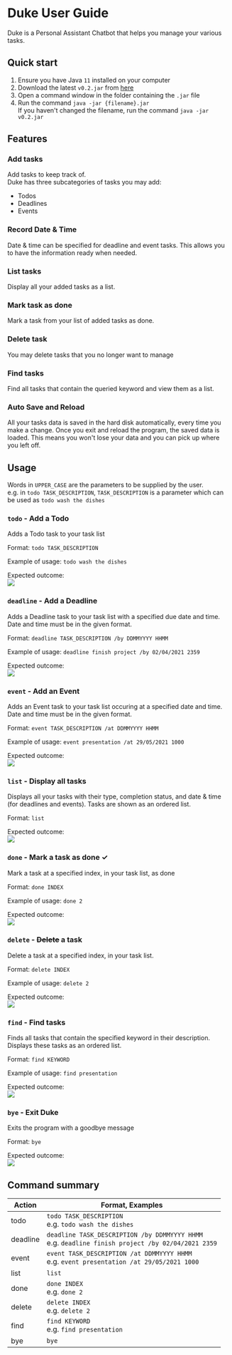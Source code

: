 # Duke User Guide
Duke is a Personal Assistant Chatbot that helps you manage your various tasks. 

## Quick start
1. Ensure you have Java `11` installed on your computer
1. Download the latest `v0.2.jar` from [here]()
1. Open a command window in the folder containing the `.jar` file
1. Run the command `java -jar {filename}.jar` <br> If you haven't changed the filename, run the command `java -jar v0.2.jar`

## Features 

### Add tasks
Add tasks to keep track of.  
Duke has three subcategories of tasks you may add: 
* Todos
* Deadlines
* Events  

### Record Date & Time 
Date & time can be specified for deadline and event tasks. This allows you to have the information ready when needed. 

### List tasks
Display all your added tasks as a list.

### Mark task as done
Mark a task from your list of added tasks as done.

### Delete task
You may delete tasks that you no longer want to manage

### Find tasks
Find all tasks that contain the queried keyword and view them as a list. 

### Auto Save and Reload
All your tasks data is saved in the hard disk automatically, every time you make a change. Once you exit and reload the program, the saved data is loaded. This means you won't lose your data and you can pick up where you left off. 


## Usage
Words in `UPPER_CASE` are the parameters to be supplied by the user.
<br>e.g. in `todo TASK_DESCRIPTION`, `TASK_DESCRIPTION` is a parameter which can be used as `todo wash the dishes`

### `todo` - Add a Todo

Adds a Todo task to your task list 

Format: `todo TASK_DESCRIPTION`

Example of usage:
`todo wash the dishes`

Expected outcome:  
![](todo.jpg)

### `deadline` - Add a Deadline

Adds a Deadline task to your task list with a specified due date and time. Date and time must be in the given format. 

Format: `deadline TASK_DESCRIPTION /by DDMMYYYY HHMM`

Example of usage:
`deadline finish project /by 02/04/2021 2359`

Expected outcome:  
![](deadline.jpg)

### `event` - Add an Event

Adds an Event task to your task list occuring at a specified date and time. Date and time must be in the given format.

Format: `event TASK_DESCRIPTION /at DDMMYYYY HHMM`

Example of usage:
`event presentation /at 29/05/2021 1000`

Expected outcome:  
![](event.jpg)

### `list` - Display all tasks

Displays all your tasks with their type, completion status, and date & time (for deadlines and events). Tasks are shown as an ordered list.

Format: `list`

Expected outcome:  
![](list.jpg)

### `done` - Mark a task as done ✓

Mark a task at a specified index, in your task list, as done

Format: `done INDEX`

Example of usage:
`done 2`

Expected outcome:  
![](done.jpg)

### `delete` - ~~Delete~~ a task

Delete a task at a specified index, in your task list.

Format: `delete INDEX`

Example of usage:
`delete 2`

Expected outcome:  
![](delete.jpg)

### `find` - Find tasks

Finds all tasks that contain the specified keyword in their description. Displays these tasks as an ordered list.

Format: `find KEYWORD`

Example of usage:
`find presentation`

Expected outcome:  
![](find.jpg)

### `bye` - Exit Duke

Exits the program with a goodbye message

Format: `bye`

Expected outcome:  
![](bye.jpg)

## Command summary

Action | Format, Examples
------ | ----------------
todo | `todo TASK_DESCRIPTION` <br> e.g. `todo wash the dishes`
deadline | `deadline TASK_DESCRIPTION /by DDMMYYYY HHMM` <br> e.g. `deadline finish project /by 02/04/2021 2359`
event | `event TASK_DESCRIPTION /at DDMMYYYY HHMM` <br> e.g. `event presentation /at 29/05/2021 1000`
list | `list`
done | `done INDEX` <br> e.g. `done 2`
delete | `delete INDEX` <br> e.g. `delete 2`
find | `find KEYWORD` <br> e.g. `find presentation`
bye | `bye`
